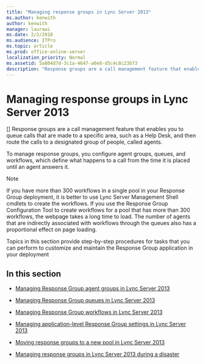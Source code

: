```yaml
---
title: "Managing response groups in Lync Server 2013"
ms.author: kenwith
author: kenwith
manager: laurawi
ms.date: 2/2/2018
ms.audience: ITPro
ms.topic: article
ms.prod: office-online-server
localization_priority: Normal
ms.assetid: 5a804d7d-3c1a-4647-a0e0-d5c4c8c23b73
description: "Response groups are a call management feature that enables you to queue calls that are made to a specific area, such as a Help Desk, and then route the calls to a designated group of people, called agents."
---
```


# Managing response groups in Lync Server 2013
[]
Response groups are a call management feature that enables you to queue calls that are made to a specific area, such as a Help Desk, and then route the calls to a designated group of people, called agents. 
  
To manage response groups, you configure agent groups, queues, and workflows, which define what happens to a call from the time it is placed until an agent answers it.
  
> [!NOTE]
> If you have more than 300 workflows in a single pool in your Response Group deployment, it is better to use Lync Server Management Shell cmdlets to create the workflows. If you use the Response Group Configuration Tool to create workflows for a pool that has more than 300 workflows, the webpage takes a long time to load. The number of agents that are indirectly associated with workflows through the queues also has a proportional effect on page loading. 
  
Topics in this section provide step-by-step procedures for tasks that you can perform to customize and maintain the Response Group application in your deployment
  
## In this section

- [Managing Response Group agent groups in Lync Server 2013](managing-response-group-agent-groups.md)
    
- [Managing Response Group queues in Lync Server 2013](managing-response-group-queues.md)
    
- [Managing Response Group workflows in Lync Server 2013](managing-response-group-workflows.md)
    
- [Managing application-level Response Group settings in Lync Server 2013](managing-application-level-response-group-settings.md)
    
- [Moving response groups to a new pool in Lync Server 2013](moving-response-groups-to-a-new-pool.md)
    
- [Managing response groups in Lync Server 2013 during a disaster](managing-response-groups-during-a-disaster.md)
    

